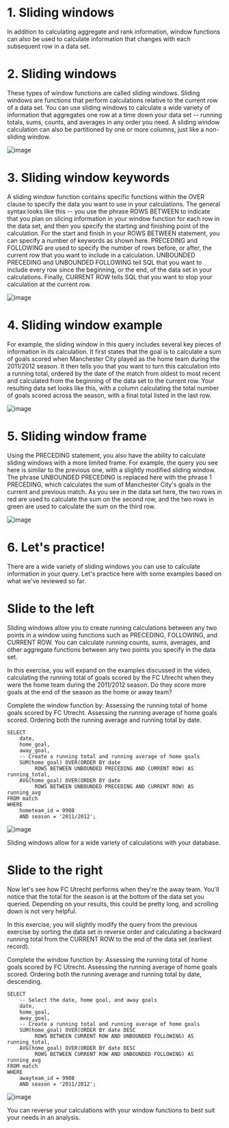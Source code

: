 # 1. Sliding windows

In addition to calculating aggregate and rank information, window functions can also be used to calculate information that changes with each subsequent row in a data set.

# 2. Sliding windows

These types of window functions are called sliding windows. Sliding windows are functions that perform calculations relative to the current row of a data set. You can use sliding windows to calculate a wide variety of information that aggregates one row at a time down your data set -- running totals, sums, counts, and averages in any order you need. A sliding window calculation can also be partitioned by one or more columns, just like a non-sliding window.

![image](https://github.com/artempohribnyi/datacamp/assets/113499718/363561cf-16f2-4ccc-b68b-d2524d298fe1)

# 3. Sliding window keywords

A sliding window function contains specific functions within the OVER clause to specify the data you want to use in your calculations. The general syntax looks like this -- you use the phrase ROWS BETWEEN to indicate that you plan on slicing information in your window function for each row in the data set, and then you specify the starting and finishing point of the calculation. For the start and finish in your ROWS BETWEEN statement, you can specify a number of keywords as shown here. PRECEDING and FOLLOWING are used to specify the number of rows before, or after, the current row that you want to include in a calculation. UNBOUNDED PRECEDING and UNBOUNDED FOLLOWING tell SQL that you want to include every row since the beginning, or the end, of the data set in your calculations. Finally, CURRENT ROW tells SQL that you want to stop your calculation at the current row.

![image](https://github.com/artempohribnyi/datacamp/assets/113499718/953ad2a5-a1d6-4414-a64b-826794727ca5)

# 4. Sliding window example

For example, the sliding window in this query includes several key pieces of information in its calculation. It first states that the goal is to calculate a sum of goals scored when Manchester City played as the home team during the 2011/2012 season. It then tells you that you want to turn this calculation into a running total, ordered by the date of the match from oldest to most recent and calculated from the beginning of the data set to the current row. Your resulting data set looks like this, with a column calculating the total number of goals scored across the season, with a final total listed in the last row.

![image](https://github.com/artempohribnyi/datacamp/assets/113499718/ad0fe45b-f750-49ec-b5ef-550a20697d91)

# 5. Sliding window frame

Using the PRECEDING statement, you also have the ability to calculate sliding windows with a more limited frame. For example, the query you see here is similar to the previous one, with a slightly modified sliding window. The phrase UNBOUNDED PRECEDING is replaced here with the phrase 1 PRECEDING, which calculates the sum of Manchester City's goals in the current and previous match. As you see in the data set here, the two rows in red are used to calculate the sum on the second row, and the two rows in green are used to calculate the sum on the third row.

![image](https://github.com/artempohribnyi/datacamp/assets/113499718/8df4b0bb-d8eb-447c-ad2d-0e09050fec8f)

# 6. Let's practice!

There are a wide variety of sliding windows you can use to calculate information in your query. Let's practice here with some examples based on what we've reviewed so far.

# Slide to the left

Sliding windows allow you to create running calculations between any two points in a window using functions such as PRECEDING, FOLLOWING, and CURRENT ROW. You can calculate running counts, sums, averages, and other aggregate functions between any two points you specify in the data set.

In this exercise, you will expand on the examples discussed in the video, calculating the running total of goals scored by the FC Utrecht when they were the home team during the 2011/2012 season. Do they score more goals at the end of the season as the home or away team?

Complete the window function by:
Assessing the running total of home goals scored by FC Utrecht.
Assessing the running average of home goals scored.
Ordering both the running average and running total by date.

```
SELECT 
	date,
	home_goal,
	away_goal,
    -- Create a running total and running average of home goals
    SUM(home_goal) OVER(ORDER BY date 
         ROWS BETWEEN UNBOUNDED PRECEDING AND CURRENT ROW) AS running_total,
    AVG(home_goal) OVER(ORDER BY date 
         ROWS BETWEEN UNBOUNDED PRECEDING AND CURRENT ROW) AS running_avg
FROM match
WHERE 
	hometeam_id = 9908 
	AND season = '2011/2012';
```

![image](https://github.com/artempohribnyi/datacamp/assets/113499718/93f945a7-41c5-41db-9045-7a8ebbdd00d4)

Sliding windows allow for a wide variety of calculations with your database.

# Slide to the right

Now let's see how FC Utrecht performs when they're the away team. You'll notice that the total for the season is at the bottom of the data set you queried. Depending on your results, this could be pretty long, and scrolling down is not very helpful.

In this exercise, you will slightly modify the query from the previous exercise by sorting the data set in reverse order and calculating a backward running total from the CURRENT ROW to the end of the data set (earliest record).

Complete the window function by:
Assessing the running total of home goals scored by FC Utrecht.
Assessing the running average of home goals scored.
Ordering both the running average and running total by date, descending.

```
SELECT 
	-- Select the date, home goal, and away goals
	date,
    home_goal,
    away_goal,
    -- Create a running total and running average of home goals
    SUM(home_goal) OVER(ORDER BY date DESC
         ROWS BETWEEN CURRENT ROW AND UNBOUNDED FOLLOWING) AS running_total,
    AVG(home_goal) OVER(ORDER BY date DESC
         ROWS BETWEEN CURRENT ROW AND UNBOUNDED FOLLOWING) AS running_avg
FROM match
WHERE 
	awayteam_id = 9908 
    AND season = '2011/2012';
```

![image](https://github.com/artempohribnyi/datacamp/assets/113499718/3fca76d6-4cfa-4bff-b527-0e8597ad2063)

You can reverse your calculations with your window functions to best suit your needs in an analysis.

